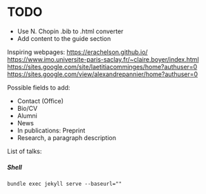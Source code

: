 # TODO

- Use N. Chopin .bib to .html converter
- Add content to the guide section

Inspiring webpages:
https://erachelson.github.io/
https://www.imo.universite-paris-saclay.fr/~claire.boyer/index.html
https://sites.google.com/site/laetitiacomminges/home?authuser=0
https://sites.google.com/view/alexandrepannier/home?authuser=0

Possible fields to add:
- Contact (Office)
- Bio/CV
- Alumni
- News
- In publications: Preprint
- Research, a paragraph description


List of talks:

##### Shell
```shell
bundle exec jekyll serve --baseurl=""
```